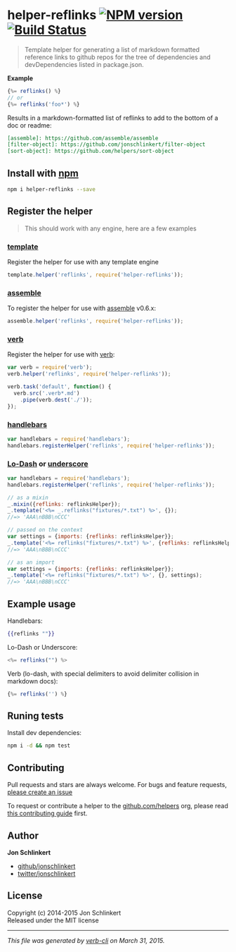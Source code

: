 # helper-reflinks [![NPM version](https://badge.fury.io/js/helper-reflinks.svg)](http://badge.fury.io/js/helper-reflinks)  [![Build Status](https://travis-ci.org/helpers/helper-reflinks.svg)](https://travis-ci.org/helpers/helper-reflinks)  

> Template helper for generating a list of markdown formatted reference links to github repos for the tree of dependencies and devDependencies listed in package.json.

**Example**

```js
{%= reflinks() %}
// or
{%= reflinks('foo*') %}
```

Results in a markdown-formatted list of reflinks to add to the bottom of a doc or readme:

```markdown
[assemble]: https://github.com/assemble/assemble
[filter-object]: https://github.com/jonschlinkert/filter-object
[sort-object]: https://github.com/helpers/sort-object
```

## Install with [npm](npmjs.org)

```bash
npm i helper-reflinks --save
```

## Register the helper

> This should work with any engine, here are a few examples

### [template]

Register the helper for use with any template engine

```js
template.helper('reflinks', require('helper-reflinks'));
```

### [assemble]

To register the helper for use with [assemble] v0.6.x:

```js
assemble.helper('reflinks', require('helper-reflinks'));
```

### [verb]

Register the helper for use with [verb]:

```js
var verb = require('verb');
verb.helper('reflinks', require('helper-reflinks'));

verb.task('default', function() {
  verb.src('.verb*.md')
    .pipe(verb.dest('./'));
});
```

### [handlebars]

```js
var handlebars = require('handlebars');
handlebars.registerHelper('reflinks', require('helper-reflinks'));
```

### [Lo-Dash] or [underscore]

```js
var handlebars = require('handlebars');
handlebars.registerHelper('reflinks', require('helper-reflinks'));

// as a mixin
_.mixin({reflinks: reflinksHelper});
_.template('<%= _.reflinks("fixtures/*.txt") %>', {});
//=> 'AAA\nBBB\nCCC'

// passed on the context
var settings = {imports: {reflinks: reflinksHelper}};
_.template('<%= reflinks("fixtures/*.txt") %>', {reflinks: reflinksHelper});
//=> 'AAA\nBBB\nCCC'

// as an import
var settings = {imports: {reflinks: reflinksHelper}};
_.template('<%= reflinks("fixtures/*.txt") %>', {}, settings);
//=> 'AAA\nBBB\nCCC'
```

## Example usage

Handlebars:

```handlebars
{{reflinks ""}}
```

Lo-Dash or Underscore:

```js
<%= reflinks("") %>
```

Verb (lo-dash, with special delimiters to avoid delimiter collision in markdown docs):

```js
{%= reflinks('') %}
```


## Runing tests
Install dev dependencies:

```bash
npm i -d && npm test
```

## Contributing
Pull requests and stars are always welcome. For bugs and feature requests, [please create an issue](https://github.com/helpers/helper-reflinks/issues)

To request or contribute a helper to the [github.com/helpers][helpers] org, please read [this contributing guide][guide] first.

## Author

**Jon Schlinkert**

+ [github/jonschlinkert](https://github.com/jonschlinkert)
+ [twitter/jonschlinkert](http://twitter.com/jonschlinkert) 

## License
Copyright (c) 2014-2015 Jon Schlinkert  
Released under the MIT license

***

_This file was generated by [verb-cli](https://github.com/assemble/verb-cli) on March 31, 2015._

[assemble]: https://github.com/assemble/assemble
[generator-verb]: https://github.com/assemble/generator-verb
[handlebars-helpers]: https://github.com/assemble/handlebars-helpers/
[handlebars]: https://github.com/wycats/handlebars.js/
[helpers]: https://github.com/helpers
[Lo-Dash]: https://lodash.com/
[template]: https://github.com/jonschlinkert/template
[underscore]: https://github.com/jashkenas/underscore
[verb]: https://github.com/assemble/verb
[guide]: https://github.com/helpers/requests

[async]: https://github.com/caolan/async
[chalk]: https://github.com/sindresorhus/chalk
[get-pkgs]: https://github.com/jonschlinkert/get-pkgs
[load-pkg]: https://github.com/jonschlinkert/load-pkg
[log-symbols]: https://github.com/sindresorhus/log-symbols
[markdown-utils]: https://github.com/jonschlinkert/markdown-utils
[parse-github-url]: https://github.com/jonschlinkert/parse-github-url
[stringify-github-url]: https://github.com/jonschlinkert/stringify-github-url


<!-- deps:mocha -->
